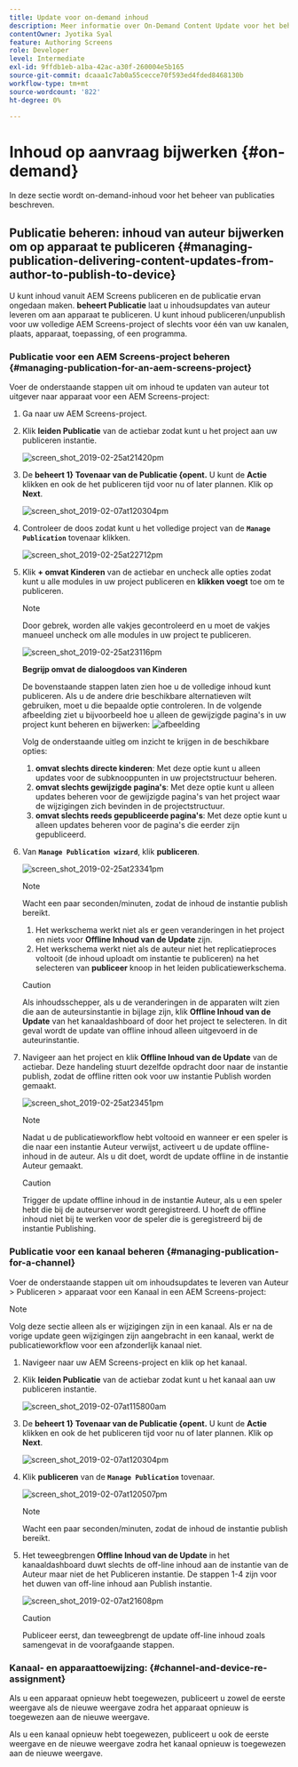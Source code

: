 ```yaml
---
title: Update voor on-demand inhoud
description: Meer informatie over On-Demand Content Update voor het beheren van publicaties.
contentOwner: Jyotika Syal
feature: Authoring Screens
role: Developer
level: Intermediate
exl-id: 9ffdb1eb-a1ba-42ac-a30f-260004e5b165
source-git-commit: dcaaa1c7ab0a55cecce70f593ed4fded8468130b
workflow-type: tm+mt
source-wordcount: '822'
ht-degree: 0%

---
```


# Inhoud op aanvraag bijwerken {#on-demand}

In deze sectie wordt on-demand-inhoud voor het beheer van publicaties beschreven.

## Publicatie beheren: inhoud van auteur bijwerken om op apparaat te publiceren {#managing-publication-delivering-content-updates-from-author-to-publish-to-device}

U kunt inhoud vanuit AEM Screens publiceren en de publicatie ervan ongedaan maken. **beheert Publicatie** laat u inhoudsupdates van auteur leveren om aan apparaat te publiceren. U kunt inhoud publiceren/unpublish voor uw volledige AEM Screens-project of slechts voor één van uw kanalen, plaats, apparaat, toepassing, of een programma.

### Publicatie voor een AEM Screens-project beheren {#managing-publication-for-an-aem-screens-project}

Voer de onderstaande stappen uit om inhoud te updaten van auteur tot uitgever naar apparaat voor een AEM Screens-project:

1. Ga naar uw AEM Screens-project.
1. Klik **leiden Publicatie** van de actiebar zodat kunt u het project aan uw publiceren instantie.

   ![ screen_shot_2019-02-25at21420pm ](assets/screen_shot_2019-02-25at21420pm.png)

1. De **beheert 1&rbrace; Tovenaar van de Publicatie &lbrace;opent.** U kunt de **Actie** klikken en ook de het publiceren tijd voor nu of later plannen. Klik op **Next**.

   ![ screen_shot_2019-02-07at120304pm ](assets/screen_shot_2019-02-07at120304pm.png)

1. Controleer de doos zodat kunt u het volledige project van de **`Manage Publication`** tovenaar klikken.

   ![ screen_shot_2019-02-25at22712pm ](assets/screen_shot_2019-02-25at22712pm.png)

1. Klik **+ omvat Kinderen** van de actiebar en uncheck alle opties zodat kunt u alle modules in uw project publiceren en **klikken voegt** toe om te publiceren.

   >[!NOTE]
   >
   >Door gebrek, worden alle vakjes gecontroleerd en u moet de vakjes manueel uncheck om alle modules in uw project te publiceren.

   ![ screen_shot_2019-02-25at23116pm ](assets/screen_shot_2019-02-25at23116pm.png)

   **Begrijp omvat de dialoogdoos van Kinderen**

   De bovenstaande stappen laten zien hoe u de volledige inhoud kunt publiceren. Als u de andere drie beschikbare alternatieven wilt gebruiken, moet u die bepaalde optie controleren.
In de volgende afbeelding ziet u bijvoorbeeld hoe u alleen de gewijzigde pagina&#39;s in uw project kunt beheren en bijwerken:
   ![afbeelding](assets/author-publish-manage.png)

   Volg de onderstaande uitleg om inzicht te krijgen in de beschikbare opties:

   1. **omvat slechts directe kinderen**:
Met deze optie kunt u alleen updates voor de subknooppunten in uw projectstructuur beheren.
   1. **omvat slechts gewijzigde pagina&#39;s**:
Met deze optie kunt u alleen updates beheren voor de gewijzigde pagina&#39;s van het project waar de wijzigingen zich bevinden in de projectstructuur.
   1. **omvat slechts reeds gepubliceerde pagina&#39;s**:
Met deze optie kunt u alleen updates beheren voor de pagina&#39;s die eerder zijn gepubliceerd.


1. Van **`Manage Publication wizard`**, klik **publiceren**.

   ![ screen_shot_2019-02-25at23341pm ](assets/screen_shot_2019-02-25at23341pm.png)

   >[!NOTE]
   >
   >Wacht een paar seconden/minuten, zodat de inhoud de instantie publish bereikt.
   >
   >
   >    1. Het werkschema werkt niet als er geen veranderingen in het project en niets voor **Offline Inhoud van de Update** zijn.
   >    1. Het werkschema werkt niet als de auteur niet het replicatieproces voltooit (de inhoud uploadt om instantie te publiceren) na het selecteren van **publiceer** knoop in het leiden publicatiewerkschema.

   >[!CAUTION]
   >Als inhoudsschepper, als u de veranderingen in de apparaten wilt zien die aan de auteursinstantie in bijlage zijn, klik **Offline Inhoud van de Update** van het kanaaldashboard of door het project te selecteren. In dit geval wordt de update van offline inhoud alleen uitgevoerd in de auteurinstantie.

1. Navigeer aan het project en klik **Offline Inhoud van de Update** van de actiebar. Deze handeling stuurt dezelfde opdracht door naar de instantie publish, zodat de offline ritten ook voor uw instantie Publish worden gemaakt.

   ![ screen_shot_2019-02-25at23451pm ](assets/screen_shot_2019-02-25at23451pm.png)


   >[!NOTE]
   >
   >Nadat u de publicatieworkflow hebt voltooid en wanneer er een speler is die naar een instantie Auteur verwijst, activeert u de update offline-inhoud in de auteur. Als u dit doet, wordt de update offline in de instantie Auteur gemaakt.

   >[!CAUTION]
   >
   >Trigger de update offline inhoud in de instantie Auteur, als u een speler hebt die bij de auteurserver wordt geregistreerd. U hoeft de offline inhoud niet bij te werken voor de speler die is geregistreerd bij de instantie Publishing.

### Publicatie voor een kanaal beheren {#managing-publication-for-a-channel}

Voer de onderstaande stappen uit om inhoudsupdates te leveren van Auteur > Publiceren > apparaat voor een Kanaal in een AEM Screens-project:

>[!NOTE]
>
>Volg deze sectie alleen als er wijzigingen zijn in een kanaal. Als er na de vorige update geen wijzigingen zijn aangebracht in een kanaal, werkt de publicatieworkflow voor een afzonderlijk kanaal niet.

1. Navigeer naar uw AEM Screens-project en klik op het kanaal.
1. Klik **leiden Publicatie** van de actiebar zodat kunt u het kanaal aan uw publiceren instantie.

   ![ screen_shot_2019-02-07at115800am ](assets/screen_shot_2019-02-07at115800am.png)

1. De **beheert 1&rbrace; Tovenaar van de Publicatie &lbrace;opent.** U kunt de **Actie** klikken en ook de het publiceren tijd voor nu of later plannen. Klik op **Next**.

   ![ screen_shot_2019-02-07at120304pm ](assets/screen_shot_2019-02-07at120304pm.png)

1. Klik **publiceren** van de **`Manage Publication`** tovenaar.

   ![ screen_shot_2019-02-07at120507pm ](assets/screen_shot_2019-02-07at120507pm.png)

   >[!NOTE]
   >
   >Wacht een paar seconden/minuten, zodat de inhoud de instantie publish bereikt.

1. Het teweegbrengen **Offline Inhoud van de Update** in het kanaaldashboard duwt slechts de off-line inhoud aan de instantie van de Auteur maar niet de het Publiceren instantie. De stappen 1-4 zijn voor het duwen van off-line inhoud aan Publish instantie.

   ![ screen_shot_2019-02-07at21608pm ](assets/screen_shot_2019-02-07at21608pm.png)

   >[!CAUTION]
   >
   >Publiceer eerst, dan teweegbrengt de update off-line inhoud zoals samengevat in de voorafgaande stappen.

### Kanaal- en apparaattoewijzing: {#channel-and-device-re-assignment}

Als u een apparaat opnieuw hebt toegewezen, publiceert u zowel de eerste weergave als de nieuwe weergave zodra het apparaat opnieuw is toegewezen aan de nieuwe weergave.

Als u een kanaal opnieuw hebt toegewezen, publiceert u ook de eerste weergave en de nieuwe weergave zodra het kanaal opnieuw is toegewezen aan de nieuwe weergave.
